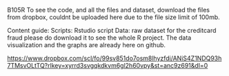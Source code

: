 B105R
To see the code, and all the files and dataset, download the files from dropbox, couldnt be uploaded here due to the file size limit of 100mb.

Content guide:
Scripts: Rstudio script
Data: raw dataset for the creditcard fraud
please do download it to see the whole R project.
The data visualization and the graphs are already here on github. 

https://www.dropbox.com/scl/fo/99sv851do7osm8lhyzfdi/ANiS4Z1NDQ93h7TMsvOLtTQ?rlkey=xyrrd3svgqkdkvm6gl2h60vpy&st=anc9z691&dl=0
